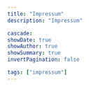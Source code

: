 ```yaml
---
title: "Impressum"
description: "Impressum"

cascade:
showDate: true
showAuthor: true
showSummary: true
invertPagination: false

tags: ["impressum"]
---
```

